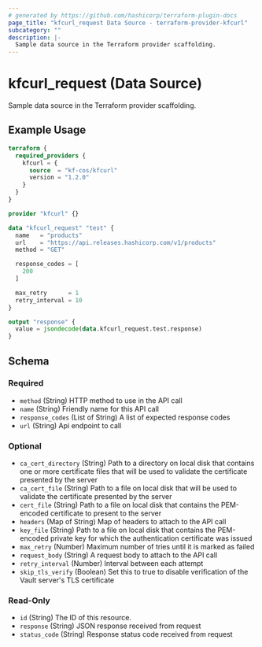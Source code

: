 ```yaml
---
# generated by https://github.com/hashicorp/terraform-plugin-docs
page_title: "kfcurl_request Data Source - terraform-provider-kfcurl"
subcategory: ""
description: |-
  Sample data source in the Terraform provider scaffolding.
---
```


# kfcurl_request (Data Source)

Sample data source in the Terraform provider scaffolding.

## Example Usage

```terraform
terraform {
  required_providers {
    kfcurl = {
      source  = "kf-cos/kfcurl"
      version = "1.2.0"
    }
  }
}

provider "kfcurl" {}

data "kfcurl_request" "test" {
  name   = "products"
  url    = "https://api.releases.hashicorp.com/v1/products"
  method = "GET"

  response_codes = [
    200
  ]

  max_retry      = 1
  retry_interval = 10
}

output "response" {
  value = jsondecode(data.kfcurl_request.test.response)
}
```

<!-- schema generated by tfplugindocs -->
## Schema

### Required

- `method` (String) HTTP method to use in the API call
- `name` (String) Friendly name for this API call
- `response_codes` (List of String) A list of expected response codes
- `url` (String) Api endpoint to call

### Optional

- `ca_cert_directory` (String) Path to a directory on local disk that contains one or more certificate files that will be used to validate the certificate presented by the server
- `ca_cert_file` (String) Path to a file on local disk that will be used to validate the certificate presented by the server
- `cert_file` (String) Path to a file on local disk that contains the PEM-encoded certificate to present to the server
- `headers` (Map of String) Map of headers to attach to the API call
- `key_file` (String) Path to a file on local disk that contains the PEM-encoded private key for which the authentication certificate was issued
- `max_retry` (Number) Maximum number of tries until it is marked as failed
- `request_body` (String) A request body to attach to the API call
- `retry_interval` (Number) Interval between each attempt
- `skip_tls_verify` (Boolean) Set this to true to disable verification of the Vault server's TLS certificate

### Read-Only

- `id` (String) The ID of this resource.
- `response` (String) JSON response received from request
- `status_code` (String) Response status code received from request


